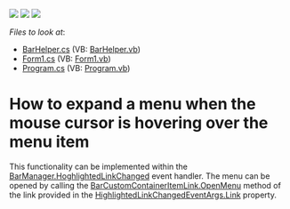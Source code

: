 <!-- default badges list -->
![](https://img.shields.io/endpoint?url=https://codecentral.devexpress.com/api/v1/VersionRange/128616873/13.1.4%2B)
[![](https://img.shields.io/badge/Open_in_DevExpress_Support_Center-FF7200?style=flat-square&logo=DevExpress&logoColor=white)](https://supportcenter.devexpress.com/ticket/details/E2120)
[![](https://img.shields.io/badge/📖_How_to_use_DevExpress_Examples-e9f6fc?style=flat-square)](https://docs.devexpress.com/GeneralInformation/403183)
<!-- default badges end -->
<!-- default file list -->
*Files to look at*:

* [BarHelper.cs](./CS/Q253018/BarHelper.cs) (VB: [BarHelper.vb](./VB/Q253018/BarHelper.vb))
* [Form1.cs](./CS/Q253018/Form1.cs) (VB: [Form1.vb](./VB/Q253018/Form1.vb))
* [Program.cs](./CS/Q253018/Program.cs) (VB: [Program.vb](./VB/Q253018/Program.vb))
<!-- default file list end -->
# How to expand a menu when the mouse cursor is hovering over the menu item


<p>This functionality can be implemented within the <a href="http://documentation.devexpress.com/#WindowsForms/DevExpressXtraBarsBarManager_HighlightedLinkChangedtopic">BarManager.HoghlightedLinkChanged</a> event handler. The menu can be opened by calling the <a href="http://documentation.devexpress.com/#WindowsForms/DevExpressXtraBarsBarCustomContainerItemLink_OpenMenutopic">BarCustomContainerItemLink.OpenMenu</a> method of the link provided in the <a href="http://documentation.devexpress.com/#WindowsForms/DevExpressXtraBarsHighlightedLinkChangedEventArgs_Linktopic">HighlightedLinkChangedEventArgs.Link</a> property.</p>

<br/>


